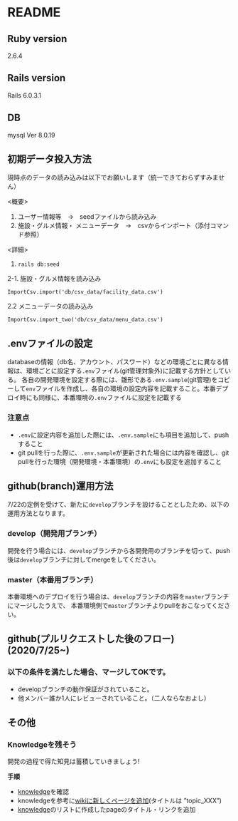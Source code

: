 # README

## Ruby version

   2.6.4

## Rails version

  Rails 6.0.3.1
  
## DB

mysql  Ver 8.0.19 

## 初期データ投入方法
現時点のデータの読み込みは以下でお願いします（統一できておらずすみません）
 
<概要>

1. ユーザー情報等　→　seedファイルから読み込み
2. 施設・グルメ情報・ メニューデータ　→　csvからインポート（添付コマンド参照）

<詳細>

1. ` rails db:seed `

2-1. 施設・グルメ情報を読み込み
 
` ImportCsv.import('db/csv_data/facility_data.csv')  `

2.2 メニューデータの読み込み

` ImportCsv.import_two('db/csv_data/menu_data.csv') `

## .envファイルの設定

databaseの情報（db名、アカウント、パスワード）などの環境ごとに異なる情報は、環境ごとに設定する`.env`ファイル(git管理対象外)に記載する方針としている。
各自の開発環境を設定する際には、雛形である`.env.sample`(git管理)をコピーして`env`ファイルを作成し、各自の環境の設定内容を記載すること。本番デプロイ時にも同様に、本番環境の`.env`ファイルに設定を記載する

### 注意点
- `.env`に設定内容を追加した際には、`.env.sample`にも項目を追加して、pushすること
- git pullを行った際に、`.env.sample`が更新された場合には内容を確認し、git pullを行った環境（開発環境・本番環境）の`.env`にも設定を追加すること






## github(branch)運用方法

7/22の定例を受けて、新たに`develop`ブランチを設けることとしたため、以下の運用方法となります。

### develop（開発用ブランチ）
開発を行う場合には、`develop`ブランチから各開発用のブランチを切って、push後は`develop`ブランチに対してmergeをしてください。

### master（本番用ブランチ）
本番環境へのデプロイを行う場合は、`develop`ブランチの内容を`master`ブランチにマージしたうえで、
本番環境側で`master`ブランチよりpullをおこなってください。

## github(プルリクエストした後のフロー) (2020/7/25~)

### 以下の条件を満たした場合、マージしてOKです。

- developブランチの動作保証がされていること。
- 他メンバー誰か1人にレビューされていること。（二人ならなおよし）

## その他

### Knowledgeを残そう
開発の過程で得た知見は蓄積していきましょう!

**手順**

- [knowledge](https://github.com/yoshitokamizato/go-to-nago/wiki/knowledge)を確認
- knowledgeを参考に[wikiに新しくページを追加](https://github.com/yoshitokamizato/go-to-nago/wiki/_new)(タイトルは ”topic_XXX”)
- [knowledge](https://github.com/yoshitokamizato/go-to-nago/wiki/knowledge)のリストに作成したpageのタイトル・リンクを追加

